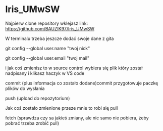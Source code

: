 # Iris_UMwSW

Najpierw clone repository
wklejasz link: https://github.com/BAUZIK97/Iris_UMwSW

W terminalu trzeba jeszcze dodać swoje dane z gita

git config --global user.name "twoj nick"

git config --global user.email "twoj mail"

i jak coś zmienisz to w source control wybiera się plik który został nadpisany i klikasz haczyk w VS code

commit (plus informacja co zostało dodane)commit przygotowuje paczkę plików do wysłania

push  (upload do repozytorium)

Jak coś zostało zmienione przeze mnie to robi się pull

fetch (sprawdza czy sa jakieś zmiany, ale nic samo nie pobiera, żeby pobrać trzeba zrobić pull)
